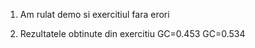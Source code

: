 1. Am rulat demo si exercitiul fara erori

2. Rezultatele obtinute din exercitiu
    GC=0.453
    GC=0.534
